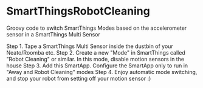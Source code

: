# SmartThingsRobotCleaning
Groovy code to switch SmartThings Modes based on the accelerometer sensor in a SmartThings Multi Sensor

Step 1. Tape a SmartThings Multi Sensor inside the dustbin of your Neato/Roomba etc.
Step 2. Create a new "Mode" in SmartThings called "Robot Cleaning" or similar. In this mode, disable motion sensors in the house
Step 3. Add this SmartApp. Configure the SmartApp only to run in "Away and Robot Cleaning" modes
Step 4. Enjoy automatic mode switching, and stop your robot from setting off your motion sensor :)
